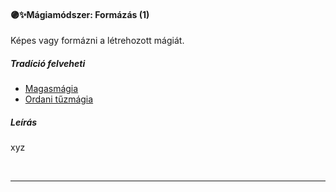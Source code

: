 #### 🟣✨Mágiamódszer: Formázás (1)

Képes vagy formázni a létrehozott mágiát.

##### Tradíció felveheti

- [Magasmágia](../051_01_magasmagia.md)
- [Ordani tűzmágia](../051_03_ordani_tuzmagia.md)

##### Leírás

xyz

<br />

---
